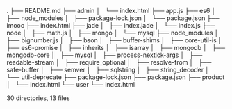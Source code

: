 .
├── README.md
├── admin
│   └── index.html
├── app.js
├── es6
│   ├── node_modules
│   ├── package-lock.json
│   └── package.json
├── imooc
├── index.html
├── jade
│   ├── index.jade
│   └── index.js
├── node
│   ├── math.js
│   ├── mongo
│   └── mysql
├── node_modules
│   ├── bignumber.js
│   ├── bson
│   ├── buffer-shims
│   ├── core-util-is
│   ├── es6-promise
│   ├── inherits
│   ├── isarray
│   ├── mongodb
│   ├── mongodb-core
│   ├── mysql
│   ├── process-nextick-args
│   ├── readable-stream
│   ├── require_optional
│   ├── resolve-from
│   ├── safe-buffer
│   ├── semver
│   ├── sqlstring
│   ├── string_decoder
│   └── util-deprecate
├── package-lock.json
├── package.json
├── product
│   └── index.html
└── user
    └── index.html

30 directories, 13 files
